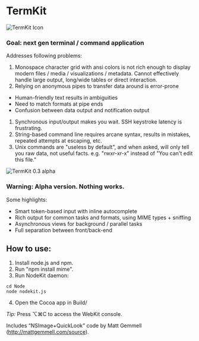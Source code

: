 # TermKit

![TermKit Icon](https://github.com/unconed/TermKit/raw/master/Illustrator/TermKit%20Icon%20128.png)

### Goal: next gen terminal / command application

Addresses following problems:

1. Monospace character grid with ansi colors is not rich enough to display modern files / media / visualizations / metadata. Cannot effectively handle large output, long/wide tables or direct interaction.
1. Relying on anonymous pipes to transfer data around is error-prone
 * Human-friendly text results in ambiguities
 * Need to match formats at pipe ends
 * Confusion between data output and notification output
1. Synchronous input/output makes you wait. SSH keystroke latency is frustrating.
1. String-based command line requires arcane syntax, results in mistakes, repeated attempts at escaping, etc.
1. Unix commands are "useless by default", and when asked, will only tell you raw data, not useful facts. e.g. "rwxr-xr-x" instead of "You can't edit this file."

![TermKit 0.3 alpha](https://github.com/unconed/TermKit/raw/master/Mockups/Shot-0.3.png)

### Warning: Alpha version. Nothing works.

Some highlights:

* Smart token-based input with inline autocomplete
* Rich output for common tasks and formats, using MIME types + sniffing
* Asynchronous views for background / parallel tasks
* Full separation between front/back-end

## How to use:

1. Install node.js and npm.
1. Run "npm install mime".
1. Run NodeKit daemon:

```
cd Node
node nodekit.js
```

4. Open the Cocoa app in Build/

*Tip:* Press ⌥⌘C to access the WebKit console.

Includes “NSImage+QuickLook” code by Matt Gemmell (http://mattgemmell.com/source).
